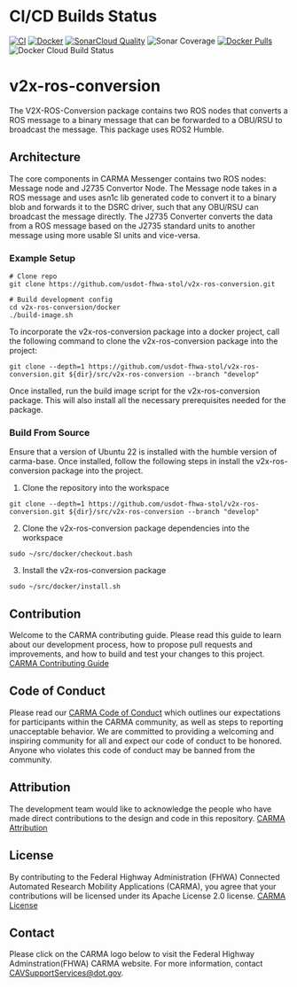 # CI/CD Builds Status
[![CI](https://github.com/usdot-fhwa-stol/v2x-ros-conversion/actions/workflows/ci.yml/badge.svg)](https://github.com/usdot-fhwa-stol/v2x-ros-conversion/actions/workflows/ci.yml)
[![Docker](https://github.com/usdot-fhwa-stol/v2x-ros-conversion/actions/workflows/docker.yml/badge.svg)](https://github.com/usdot-fhwa-stol/v2x-ros-conversion/actions/workflows/docker.yml)
[![SonarCloud Quality](https://sonarcloud.io/api/project_badges/measure?projectKey=usdot-fhwa-stol_v2x-ros-conversion&metric=alert_status)](https://sonarcloud.io/summary/new_code?id=usdot-fhwa-stol_v2x-ros-conversion-humble)
![Sonar Coverage](https://img.shields.io/sonar/coverage/usdot-fhwa-stol_v2x-ros-conversion?server=https%3A%2F%2Fsonarcloud.io)
[![Docker Pulls](https://img.shields.io/docker/pulls/usdotfhwastoldev/v2x-ros-conversion)](https://hub.docker.com/repository/docker/usdotfhwastoldev/v2x-ros-conversion/general)
![Docker Cloud Build Status](https://img.shields.io/docker/cloud/build/usdotfhwastoldev/v2x-ros-conversion)

# v2x-ros-conversion
The V2X-ROS-Conversion package contains two ROS nodes that converts a ROS message to a binary message that can be forwarded to a OBU/RSU to broadcast the message. This package uses ROS2 Humble.

## Architecture

The core components in CARMA Messenger contains two ROS nodes: Message node and J2735 Convertor Node. The Message node takes in a ROS message and uses asn1c lib generated code to convert it to a binary blob and forwards it to the DSRC driver, such that any OBU/RSU can broadcast the message directly. The J2735 Converter converts the data from a ROS message based on the J2735 standard units to another message using more usable SI units and vice-versa.

### Example Setup

```
# Clone repo
git clone https://github.com/usdot-fhwa-stol/v2x-ros-conversion.git

# Build development config
cd v2x-ros-conversion/docker
./build-image.sh
```

To incorporate the v2x-ros-conversion package into a docker project, call the following command to clone the v2x-ros-conversion package into the project:
```
git clone --depth=1 https://github.com/usdot-fhwa-stol/v2x-ros-conversion.git ${dir}/src/v2x-ros-conversion --branch "develop"
```

Once installed, run the build image script for the v2x-ros-conversion package. This will also install all the necessary prerequisites needed for the package.

### Build From Source
Ensure that a version of Ubuntu 22 is installed with the humble version of carma-base. Once installed, follow the following steps in install the v2x-ros-conversion package into the project.
1. Clone the repository into the workspace
```
git clone --depth=1 https://github.com/usdot-fhwa-stol/v2x-ros-conversion.git ${dir}/src/v2x-ros-conversion --branch "develop"
```
2. Clone the v2x-ros-conversion package dependencies into the workspace
```
sudo ~/src/docker/checkout.bash
```
3. Install the v2x-ros-conversion package
```
sudo ~/src/docker/install.sh
```

## Contribution
Welcome to the CARMA contributing guide. Please read this guide to learn about our development process, how to propose pull requests and improvements, and how to build and test your changes to this project. [CARMA Contributing Guide](https://github.com/usdot-fhwa-stol/CARMAPlatform/blob/develop/Contributing.md) 

## Code of Conduct 
Please read our [CARMA Code of Conduct](https://github.com/usdot-fhwa-stol/CARMAPlatform/blob/develop/Code_of_Conduct.md) which outlines our expectations for participants within the CARMA community, as well as steps to reporting unacceptable behavior. We are committed to providing a welcoming and inspiring community for all and expect our code of conduct to be honored. Anyone who violates this code of conduct may be banned from the community.

## Attribution
The development team would like to acknowledge the people who have made direct contributions to the design and code in this repository. [CARMA Attribution](https://github.com/usdot-fhwa-stol/carma-platform/blob/develop/ATTRIBUTION.md) 

## License
By contributing to the Federal Highway Administration (FHWA) Connected Automated Research Mobility Applications (CARMA), you agree that your contributions will be licensed under its Apache License 2.0 license. [CARMA License](https://github.com/usdot-fhwa-stol/CARMAPlatform/blob/develop/docs/License.md) 

## Contact
Please click on the CARMA logo below to visit the Federal Highway Adminstration(FHWA) CARMA website. For more information, contact CAVSupportServices@dot.gov.

